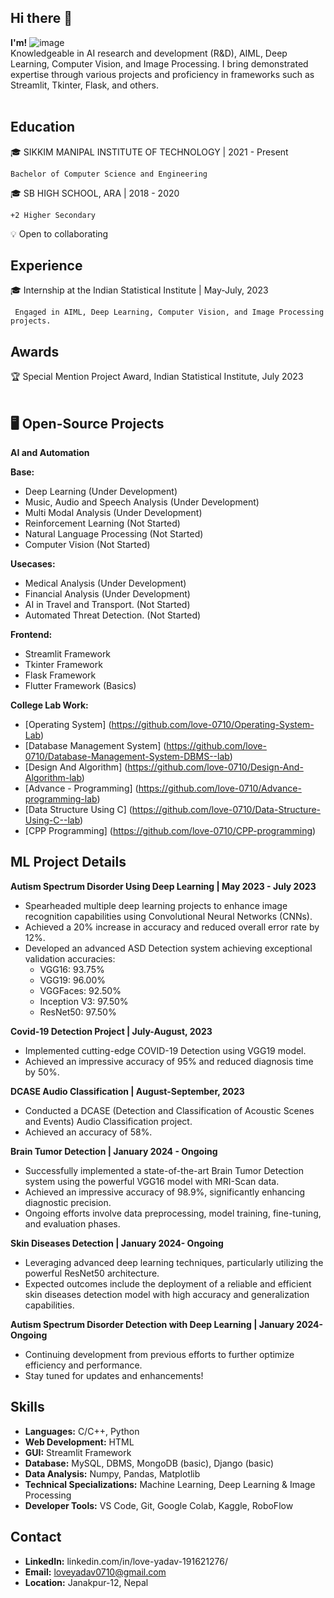 ## Hi there 👋
**I'm!**
![image](https://github.com/love-0710/love-0710/assets/123236986/966a40a0-bd16-4378-aa45-c2c1c65f1e46) <br />
Knowledgeable in AI research and development (R&D), AIML, Deep Learning, Computer Vision, and Image Processing. I bring demonstrated expertise through various projects and proficiency in frameworks such as Streamlit, Tkinter, Flask, and others. <br /> <br />


## Education

🎓 SIKKIM MANIPAL INSTITUTE OF TECHNOLOGY | 2021 - Present

    Bachelor of Computer Science and Engineering

🎓 SB HIGH SCHOOL, ARA | 2018 - 2020

    +2 Higher Secondary

💡 Open to collaborating

## Experience

🎓 Internship at the Indian Statistical Institute | May-July, 2023

     Engaged in AIML, Deep Learning, Computer Vision, and Image Processing projects.

 
## Awards

🏆 Special Mention Project Award, Indian Statistical Institute, July 2023 <br /> <br />
      

## 🖥️ Open-Source Projects <br />
**AI and Automation**

**Base:**

   * Deep Learning (Under Development) <br />
   * Music, Audio and Speech Analysis (Under Development) <br />
   * Multi Modal Analysis (Under Development) <br />
   * Reinforcement Learning (Not Started) <br />
   * Natural Language Processing (Not Started) <br />
   * Computer Vision (Not Started) <br />


**Usecases:**

   * Medical Analysis (Under Development) <br />
   * Financial Analysis (Under Development) <br />
   * AI in Travel and Transport. (Not Started) <br />
   * Automated Threat Detection. (Not Started) <br />


**Frontend:**

   * Streamlit Framework <br />
   * Tkinter Framework <br />
   * Flask Framework <br />
   * Flutter Framework (Basics) <br />


**College Lab Work:**

   * [Operating System] (https://github.com/love-0710/Operating-System-Lab) <br />
   * [Database Management System] (https://github.com/love-0710/Database-Management-System-DBMS--lab) <br />
   * [Design And Algorithm] (https://github.com/love-0710/Design-And-Algorithm-lab) <br />
   * [Advance - Programming] (https://github.com/love-0710/Advance-programming-lab) <br />
   * [Data Structure Using C] (https://github.com/love-0710/Data-Structure-Using-C--lab) <br />
   * [CPP Programming] (https://github.com/love-0710/CPP-programming) <br />


## ML Project Details

**Autism Spectrum Disorder Using Deep Learning | May 2023 - July 2023**

  *  Spearheaded multiple deep learning projects to enhance image recognition capabilities using Convolutional Neural Networks (CNNs). <br />
  *  Achieved a 20% increase in accuracy and reduced overall error rate by 12%. <br />
  *  Developed an advanced ASD Detection system achieving exceptional validation accuracies: <br />
      * VGG16: 93.75% <br/>
      * VGG19: 96.00% <br />
      * VGGFaces: 92.50% <br />
      * Inception V3: 97.50% <br />
      * ResNet50: 97.50% <br />


**Covid-19 Detection Project | July-August, 2023**

   * Implemented cutting-edge COVID-19 Detection using VGG19 model. <br />
   * Achieved an impressive accuracy of 95% and reduced diagnosis time by 50%. <br />


**DCASE Audio Classification | August-September, 2023**

   * Conducted a DCASE (Detection and Classification of Acoustic Scenes and Events) Audio Classification project. <br />
   * Achieved an accuracy of 58%.

**Brain Tumor Detection | January 2024 - Ongoing**

  *  Successfully implemented a state-of-the-art Brain Tumor Detection system using the powerful VGG16 model with MRI-Scan data. <br />
  *  Achieved an impressive accuracy of 98.9%, significantly enhancing diagnostic precision. <br />
  *  Ongoing efforts involve data preprocessing, model training, fine-tuning, and evaluation phases. <br />

**Skin Diseases Detection | January 2024- Ongoing**

   * Leveraging advanced deep learning techniques, particularly utilizing the powerful ResNet50 architecture. <br />
   * Expected outcomes include the deployment of a reliable and efficient skin diseases detection model with high accuracy and generalization capabilities. <br />

**Autism Spectrum Disorder Detection with Deep Learning | January 2024- Ongoing**

  *  Continuing development from previous efforts to further optimize efficiency and performance. <br />
  *  Stay tuned for updates and enhancements! <br />

## Skills

   * **Languages:** C/C++, Python <br/>
   * **Web Development:** HTML <br />
   * **GUI:** Streamlit Framework <br />
   * **Database:** MySQL, DBMS, MongoDB (basic), Django (basic) <br />
   * **Data Analysis:** Numpy, Pandas, Matplotlib <br />
   * **Technical Specializations:** Machine Learning, Deep Learning & Image Processing <br />
   * **Developer Tools:** VS Code, Git, Google Colab, Kaggle, RoboFlow <br />


## Contact

   * **LinkedIn:** linkedin.com/in/love-yadav-191621276/ <br />
   * **Email:** loveyadav0710@gmail.com <br />
   * **Location:** Janakpur-12, Nepal <br />

